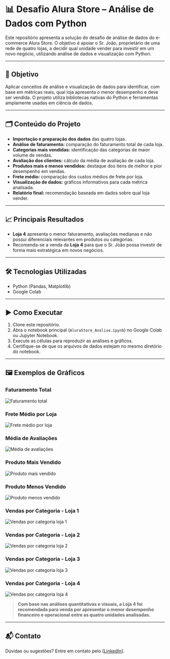 # 📊 Desafio Alura Store – Análise de Dados com Python

Este repositório apresenta a solução do desafio de análise de dados do e-commerce Alura Store. O objetivo é apoiar o Sr. João, proprietário de uma rede de quatro lojas, a decidir qual unidade vender para investir em um novo negócio, utilizando análise de dados e visualização com Python.

---

## 🚀 Objetivo

Aplicar conceitos de análise e visualização de dados para identificar, com base em métricas reais, qual loja apresenta o menor desempenho e deve ser vendida. O projeto utiliza bibliotecas nativas do Python e ferramentas amplamente usadas em ciência de dados.

---

## 🗂️ Conteúdo do Projeto

- **Importação e preparação dos dados** das quatro lojas.
- **Análise de faturamento:** comparação do faturamento total de cada loja.
- **Categorias mais vendidas:** identificação das categorias de maior volume de vendas.
- **Avaliação dos clientes:** cálculo da média de avaliação de cada loja.
- **Produtos mais e menos vendidos:** destaque dos itens de melhor e pior desempenho em vendas.
- **Frete médio:** comparação dos custos médios de frete por loja.
- **Visualização de dados:** gráficos informativos para cada métrica analisada.
- **Relatório final:** recomendação baseada em dados sobre qual loja vender.

---

## 📈 Principais Resultados

- **Loja 4** apresenta o menor faturamento, avaliações medianas e não possui diferenciais relevantes em produtos ou categorias.
- Recomenda-se a venda da **Loja 4** para que o Sr. João possa investir de forma mais estratégica em novos negócios.

---

## 🛠️ Tecnologias Utilizadas

- Python (Pandas, Matplotlib)
- Google Colab

---

## ▶️ Como Executar

1. Clone este repositório.
2. Abra o notebook principal (`AluraStore_Analise.ipynb`) no Google Colab ou Jupyter Notebook.
3. Execute as células para reproduzir as análises e gráficos.
4. Certifique-se de que os arquivos de dados estejam no mesmo diretório do notebook.

---

## 🖼️ Exemplos de Gráficos

### Faturamento Total
![Faturamento total](imagens/Faturamento_total.png)

### Frete Médio por Loja
![Frete médio por loja](imagens/frete_medio_por_loja.png)

### Média de Avaliações
![Média de avaliações](imagens/media_de_avaliacoes.png)

### Produto Mais Vendido
![Produto mais vendido](imagens/produto_mais_vendido.png)

### Produto Menos Vendido
![Produto menos vendido](imagens/produto_menos_vendido.png)

### Vendas por Categoria - Loja 1
![Vendas por categoria loja 1](imagens/vendas_por_categoria_loja_1.png)

### Vendas por Categoria - Loja 2
![Vendas por categoria loja 2](imagens/vendas_por_categoria_loja_2.png)

### Vendas por Categoria - Loja 3
![Vendas por categoria loja 3](imagens/vendas_por_categoria_loja_3.png)

### Vendas por Categoria - Loja 4
![Vendas por categoria loja 4](imagens/vendas_por_categoria_loja_4.png)

> **Com base nas análises quantitativas e visuais, a Loja 4 foi recomendada para venda por apresentar o menor desempenho financeiro e operacional entre as quatro unidades analisadas.**

---

## 📬 Contato

Dúvidas ou sugestões? Entre em contato pelo [[LinkedIn](https://www.linkedin.com/in/tabatagonzales/)].
